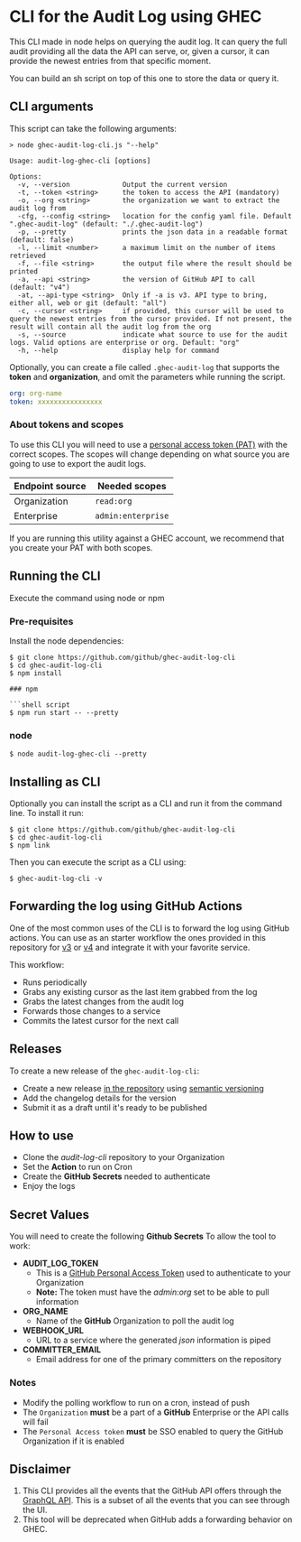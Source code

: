 # CLI for the Audit Log using GHEC

This CLI made in node helps on querying the audit log. It can query the full
audit providing all the data the API can serve, or, given a cursor, it can
provide the newest entries from that specific moment.

You can build an sh script on top of this one to store the data or query it.

## CLI arguments

This script can take the following arguments:

```shell
> node ghec-audit-log-cli.js "--help"

Usage: audit-log-ghec-cli [options]

Options:
  -v, --version             Output the current version
  -t, --token <string>      the token to access the API (mandatory)
  -o, --org <string>        the organization we want to extract the audit log from
  -cfg, --config <string>   location for the config yaml file. Default ".ghec-audit-log" (default: "./.ghec-audit-log")
  -p, --pretty              prints the json data in a readable format (default: false)
  -l, --limit <number>      a maximum limit on the number of items retrieved
  -f, --file <string>       the output file where the result should be printed
  -a, --api <string>        the version of GitHub API to call (default: "v4")
  -at, --api-type <string>  Only if -a is v3. API type to bring, either all, web or git (default: "all")
  -c, --cursor <string>     if provided, this cursor will be used to query the newest entries from the cursor provided. If not present, the result will contain all the audit log from the org
  -s, --source              indicate what source to use for the audit logs. Valid options are enterprise or org. Default: "org"
  -h, --help                display help for command

```

Optionally, you can create a file called `.ghec-audit-log` that supports
the **token** and **organization**, and omit the parameters while running the script.

```yaml
org: org-name
token: xxxxxxxxxxxxxxxx
```

### About tokens and scopes

To use this CLI you will need to use a [personal access token (PAT)](https://docs.github.com/en/github/authenticating-to-github/creating-a-personal-access-token) with the correct scopes. The scopes will change depending on what source you are going to use to export the audit logs.

Endpoint source | Needed scopes
--------------- | -------------
Organization    | `read:org`
Enterprise      | `admin:enterprise`

If you are running this utility against a GHEC account, we recommend that you create your PAT with both scopes.

## Running the CLI

Execute the command using node or npm

### Pre-requisites

 Install the node dependencies:

```shell script
$ git clone https://github.com/github/ghec-audit-log-cli
$ cd ghec-audit-log-cli
$ npm install

### npm

```shell script
$ npm run start -- --pretty
```

### node

```shell script
$ node audit-log-ghec-cli --pretty
```

## Installing as CLI

Optionally you can install the script as a CLI and run it from the command line. To install it run:

```shell script
$ git clone https://github.com/github/ghec-audit-log-cli
$ cd ghec-audit-log-cli
$ npm link
```

Then you can execute the script as a CLI using:

```shell script
$ ghec-audit-log-cli -v
```

## Forwarding the log using GitHub Actions

One of the most common uses of the CLI is to forward the log using GitHub actions. You can
use as an starter workflow the ones provided in this repository for [v3](workflows/forward-v3-workflow.yml) or [v4](workflows/forward-v4-workflow.yml)
and integrate it with your favorite service.

This workflow:

- Runs periodically
- Grabs any existing cursor as the last item grabbed from the log
- Grabs the latest changes from the audit log
- Forwards those changes to a service
- Commits the latest cursor for the next call

## Releases

To create a new release of the `ghec-audit-log-cli`:

- Create a new release [in the repository](https://github.com/github/ghec-audit-log-cli/releases/new) using [semantic versioning](https://semver.org/)
- Add the changelog details for the version
- Submit it as a draft until it's ready to be published

## How to use

- Clone the *audit-log-cli* repository to your Organization
- Set the **Action** to run on Cron
- Create the **GitHub Secrets** needed to authenticate
- Enjoy the logs

## Secret Values

You will need to create the following **Github Secrets** To allow the tool to work:

- **AUDIT_LOG_TOKEN**
  - This is a [GitHub Personal Access Token](https://docs.github.com/en/free-pro-team@latest/github/authenticating-to-github/creating-a-personal-access-token) used to authenticate to your Organization
  - **Note:** The token must have the *admin:org* set to be able to pull information
- **ORG_NAME**
  - Name of the **GitHub** Organization to poll the audit log
- **WEBHOOK_URL**
  - URL to a service where the generated *json* information is piped
- **COMMITTER_EMAIL**
  - Email address for one of the primary committers on the repository

### Notes

- Modify the polling workflow to run on a cron, instead of push
- The `Organization` **must** be a part of a **GitHub** Enterprise or the API calls will fail
- The `Personal Access token` **must** be SSO enabled to query the GitHub Organization if it is enabled

## Disclaimer

1. This CLI provides all the events that the GitHub API offers through the [GraphQL API](https://docs.github.com/en/free-pro-team@latest/graphql/overview/schema-previews#audit-log). This is a subset of all the events that you can see through the UI.
2. This tool will be deprecated when GitHub adds a forwarding behavior on GHEC.
